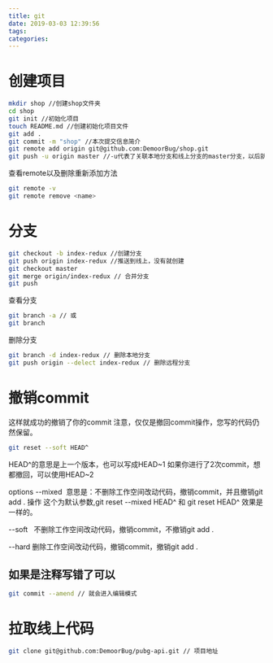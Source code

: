 ```yaml
---
title: git
date: 2019-03-03 12:39:56
tags:
categories:
---
```


<!-- # 新电脑创建后快速使用git
博客怎么没了？
```bash
cd ~ //切换到根目录
ssh-keygen -t rsa -C "demoorbug@gmail.com"
cd .ssh
cat id_rsa.pub // 将打印出来的复制到 github.com>settings>SSH and GPG Keys>New SSH
key
git config --global user.name "DEBUG"
git config --global user.email  "demoorbug@gmail.com"
``` -->


# 创建项目
```bash
mkdir shop //创建shop文件夹
cd shop
git init //初始化项目
touch README.md //创建初始化项目文件
git add .
git commit -m "shop" //本次提交信息简介
git remote add origin git@github.com:DemoorBug/shop.git
git push -u origin master //-u代表了关联本地分支和线上分支的master分支，以后就可以直接git push了
```
查看remote以及删除重新添加方法
```bash
git remote -v  
git remote remove <name>
```
# 分支
```bash
git checkout -b index-redux //创建分支
git push origin index-redux //推送到线上，没有就创建
git checkout master
git merge origin/index-redux // 合并分支
git push
```
查看分支
```bash
git branch -a // 或
git branch
```

删除分支
```bash
git branch -d index-redux // 删除本地分支
git push origin --delect index-redux // 删除远程分支
```

# 撤销commit
这样就成功的撤销了你的commit
注意，仅仅是撤回commit操作，您写的代码仍然保留。
```bash
git reset --soft HEAD^
```
HEAD^的意思是上一个版本，也可以写成HEAD~1
如果你进行了2次commit，想都撤回，可以使用HEAD~2

options
--mixed 
意思是：不删除工作空间改动代码，撤销commit，并且撤销git add . 操作
这个为默认参数,git reset --mixed HEAD^ 和 git reset HEAD^ 效果是一样的。

--soft  
不删除工作空间改动代码，撤销commit，不撤销git add . 

--hard
删除工作空间改动代码，撤销commit，撤销git add . 

## 如果是注释写错了可以
```bash
git commit --amend // 就会进入编辑模式
```

# 拉取线上代码
```bash
git clone git@github.com:DemoorBug/pubg-api.git // 项目地址
```
